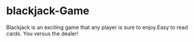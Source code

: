 # blackjack-Game
Blackjack is an exciting game that any player is sure to enjoy.Easy to read cards. You versus the dealer!
